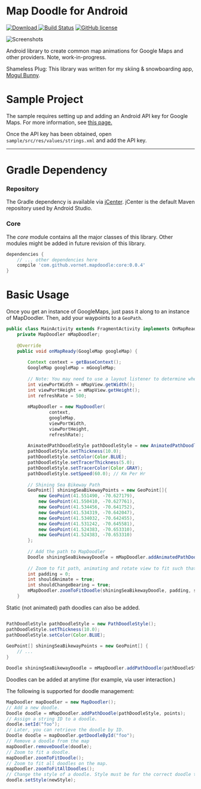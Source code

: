 # Map Doodle for Android

[ ![Download](https://api.bintray.com/packages/vornet/maven/mapdoodle/images/download.svg) ](https://bintray.com/vornet/maven/mapdoodle/_latestVersion)
[![Build Status](https://travis-ci.org/vornet/mapdoodle-android.svg)](https://travis-ci.org/vornet/mapdoodle-android)
[![GitHub license](https://img.shields.io/github/license/mashape/apistatus.svg)](https://github.com/vornet/mapdoodle/blob/master/LICENSE.txt)

![Screenshots](https://raw.githubusercontent.com/vornet/mapdoodle-android/master/art/mapdoodledemo.gif)

Android library to create common map animations for Google Maps and other providers.  Note, work-in-progress.

Shameless Plug: This library was written for my skiing & snowboarding app, [Mogul Bunny](http://www.mogulbunny.com/).

# Sample Project

The sample requires setting up and adding an Android API key for Google Maps.  For more information, see [this page.](https://developers.google.com/maps/documentation/android-api/signup)

Once the API key has been obtained, open `sample/src/res/values/strings.xml` and add the API key.

---

# Gradle Dependency

### Repository

The Gradle dependency is available via [jCenter](https://bintray.com/vornet/maven/mapdoole/view).
jCenter is the default Maven repository used by Android Studio.

### Core

The *core* module contains all the major classes of this library.  Other modules might be added in future revision of this library.

```gradle
dependencies {
	// ... other dependencies here
    compile 'com.github.vornet.mapdoodle:core:0.0.4'
}
```

# Basic Usage

Once you get an instance of GoogleMaps, just pass it along to an instance of MapDoodler.
Then, add your waypoints to a `GeoPath`.

```java
public class MainActivity extends FragmentActivity implements OnMapReadyCallback {
    private MapDoodler mMapDoodler;
    
    @Override
    public void onMapReady(GoogleMap googleMap) {
        
        Context context = getBaseContext();
        GoogleMap googleMap = mGoogleMap;
        
        // Note: You may need to use a layout listener to determine when views has been laid out. (see sample)    
        int viewPortWidth = mMapView.getWidth();
        int viewPortHeight = mMapView.getHeight();
        int refreshRate = 500;
        
        mMapDoodler = new MapDoodler(
                context,
                googleMap,
                viewPortWidth,
                viewPortHeight,
                refreshRate);
        
        AnimatedPathDoodleStyle pathDoodleStyle = new AnimatedPathDoodleStyle();
        pathDoodleStyle.setThickness(10.0);
        pathDoodleStyle.setColor(Color.BLUE);
        pathDoodleStyle.setTracerThickness(5.0);
        pathDoodleStyle.setTracerColor(Color.GRAY);
        pathDoodleStyle.setSpeed(60.0); // Km Per Hr
                
        // Shining Sea Bikeway Path
        GeoPoint[] shiningSeaBikewayPoints = new GeoPoint[]{
            new GeoPoint(41.551490, -70.627179),
            new GeoPoint(41.550410, -70.627761),
            new GeoPoint(41.534456, -70.641752),
            new GeoPoint(41.534319, -70.642047),
            new GeoPoint(41.534032, -70.642455),
            new GeoPoint(41.531242, -70.645581),
            new GeoPoint(41.524383, -70.653310),
            new GeoPoint(41.524383, -70.653310)
        };     
        
        // Add the path to MapDoodler
        Doodle shiningSeaBikewayDoodle = mMapDoodler.addAnimatedPathDoodle(pathDoodleStyle, shiningSeaBikewayPoints);
        
        // Zoom to fit path, animating and rotate view to fit such that the first and last points line up vertically.
        int padding = 0;
        int shouldAnimate = true;
        int shouldChangeBearing = true;
        mMapDoodler.zoomToFitDoodle(shiningSeaBikewayDoodle, padding, shouldAnimate, shouldChangeBearing);
    }

```

Static (not animated) path doodles can also be added.

```java

PathDoodleStyle pathDoodleStyle = new PathDoodleStyle();
pathDoodleStyle.setThickness(10.0);
pathDoodleStyle.setColor(Color.BLUE);
                
GeoPoint[] shiningSeaBikewayPoints = new GeoPoint[] { 
    // ... 
}

Doodle shiningSeaBikewayDoodle = mMapDoodler.addPathDoodle(pathDoodleStyle, shiningSeaBikewayPoints);

```

Doodles can be added at anytime (for example, via user interaction.)

The following is supported for doodle management:

```java
MapDoodler mapDoodler = new MapDoodler();
// Add a new doodle.
Doodle doodle = mMapDoodler.addPathDoodle(pathDoodleStyle, points);
// Assign a string ID to a doodle.
doodle.setId("foo");
// Later, you can retrieve the doodle by ID.
Doodle doodle = mapDoodler.getDoodleById("foo");
// Remove a doodle from the map
mapDoodler.removeDoodle(doodle);
// Zoom to fit a doodle.
mapDoodler.zoomToFitDoodle();
// Zoom to fit all doodles on the map.
mapDoodler.zoomToFitAllDoodles();
// Change the style of a doodle. Style must be for the correct doodle type, otherwise no-op.
doodle.setStyle(newStyle);

```